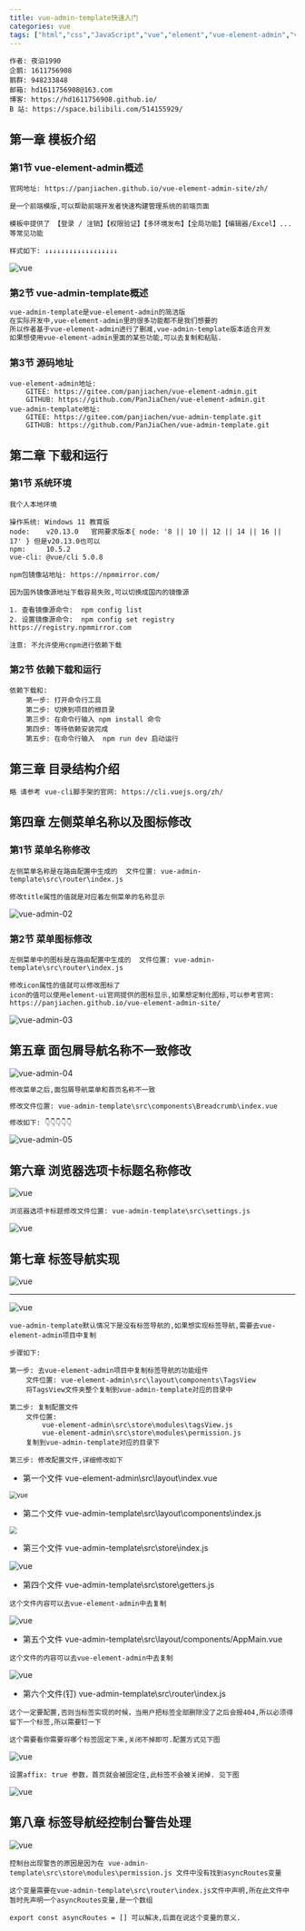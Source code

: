 ```yaml
---
title: vue-admin-template快速入门
categories: vue
tags: ["html","css","JavaScript","vue","element","vue-element-admin","vue-admin-template"]
---
```


```
作者: 夜泊1990
企鹅: 1611756908
鹅群: 948233848
邮箱: hd1611756908@163.com
博客: https://hd1611756908.github.io/
B 站: https://space.bilibili.com/514155929/
```

## 第一章 模板介绍

### 第1节 vue-element-admin概述

```
官网地址: https://panjiachen.github.io/vue-element-admin-site/zh/

是一个前端模版,可以帮助前端开发者快速构建管理系统的前端页面

模板中提供了 【登录 / 注销】【权限验证】【多环境发布】【全局功能】【编辑器/Excel】... 等常见功能

样式如下: ↓↓↓↓↓↓↓↓↓↓↓↓↓↓↓↓↓↓
```



<!-- more -->



![vue](https://note.youdao.com/yws/api/personal/file/WEBd40f111969498907c275bd47dee662ec?method=download&shareKey=7d61f238d36c3e69aeb03a58cb0b48ae)

### 第2节 vue-admin-template概述

```xml
vue-admin-template是vue-element-admin的简洁版
在实际开发中,vue-element-admin里的很多功能都不是我们想要的
所以作者基于vue-element-admin进行了删减,vue-admin-template版本适合开发
如果想使用vue-element-admin里面的某些功能,可以去复制和粘贴.
```

### 第3节 源码地址

```
vue-element-admin地址:
	GITEE: https://gitee.com/panjiachen/vue-element-admin.git
	GITHUB: https://github.com/PanJiaChen/vue-element-admin.git
vue-admin-template地址:
	GITEE: https://gitee.com/panjiachen/vue-admin-template.git
	GITHUB: https://github.com/PanJiaChen/vue-admin-template.git
```

## 第二章 下载和运行

### 第1节 系统环境

```
我个人本地环境

操作系统: Windows 11 教育版
node:    v20.13.0   官网要求版本{ node: '8 || 10 || 12 || 14 || 16 || 17' } 但是v20.13.0也可以
npm:     10.5.2 
vue-cli: @vue/cli 5.0.8

npm包镜像站地址: https://npmmirror.com/

因为国外镜像源地址下载容易失败,可以切换成国内的镜像源

1. 查看镜像源命令:  npm config list
2. 设置镜像源命令:  npm config set registry https://registry.npmmirror.com

注意: 不允许使用cnpm进行依赖下载
```

### 第2节 依赖下载和运行

```
依赖下载和:
	第一步: 打开命令行工具
	第二步: 切换到项目的根目录
	第三步: 在命令行输入 npm install 命令
	第四步: 等待依赖安装完成
	第五步: 在命令行输入  npm run dev 启动运行
```

## 第三章 目录结构介绍

```
略 请参考 vue-cli脚手架的官网: https://cli.vuejs.org/zh/
```

## 第四章 左侧菜单名称以及图标修改

### 第1节 菜单名称修改

```
左侧菜单名称是在路由配置中生成的  文件位置: vue-admin-template\src\router\index.js

修改title属性的值就是对应着左侧菜单的名称显示
```

<img src="https://note.youdao.com/yws/api/personal/file/WEB962f59d88c36b6cb76394b70545dca67?method=download&shareKey=604d1722e6f45626d4a0c7052960f1d1" alt="vue-admin-02" />

### 第2节 菜单图标修改

```
左侧菜单中的图标是在路由配置中生成的  文件位置: vue-admin-template\src\router\index.js

修改icon属性的值就可以修改图标了
icon的值可以使用element-ui官网提供的图标显示,如果想定制化图标,可以参考官网: https://panjiachen.github.io/vue-element-admin-site/
```

<img src="https://note.youdao.com/yws/api/personal/file/WEBf8ff376348617ea8581d8eeda0e27a60?method=download&shareKey=9dacfa40d03d5f2a5b7b920ebb449b0f" alt="vue-admin-03" />

## 第五章 面包屑导航名称不一致修改

<img src="https://note.youdao.com/yws/api/personal/file/WEBe98538afb8c80609b3d5cfd32acafa18?method=download&shareKey=94619cd32d4775d24fb75811d88568cc" alt="vue-admin-04" />



```xml
修改菜单之后,面包屑导航菜单和首页名称不一致

修改文件位置: vue-admin-template\src\components\Breadcrumb\index.vue

修改如下: 👇👇👇👇👇
```

<img src="https://note.youdao.com/yws/api/personal/file/WEB74e3dddff3dec344e5e739cf566c10cf?method=download&shareKey=1c24776b5f88b62a913e70d492b69a52" alt="vue-admin-05" style="zoom:100%;" />

## 第六章 浏览器选项卡标题名称修改

![vue](https://note.youdao.com/yws/api/personal/file/WEBe986b0f5befbb3a2ae4802db83964e9e?method=download&shareKey=965e0019a774451ec1cb8c3d032960d0)

```
浏览器选项卡标题修改文件位置: vue-admin-template\src\settings.js
```

![vue](https://note.youdao.com/yws/api/personal/file/WEB5ee0c76c04b0c7e42559d025472e4985?method=download&shareKey=4bbd2df365848712edfdda7c43be0381)

## 第七章 标签导航实现

![vue](https://note.youdao.com/yws/api/personal/file/WEBb3db6adcab7bace31e1c1d4288943e71?method=download&shareKey=a85d41db232ccbab97511ccdf4f645d5)

---

![vue](https://note.youdao.com/yws/api/personal/file/WEB2ad5f7e8df21d9de6b0c0e00b9bf8b61?method=download&shareKey=5560c0ef3544410569a34c1e33966720)

```
vue-admin-template默认情况下是没有标签导航的,如果想实现标签导航,需要去vue-element-admin项目中复制

步骤如下:

第一步: 去vue-element-admin项目中复制标签导航的功能组件
	文件位置: vue-element-admin\src\layout\components\TagsView 
	将TagsView文件夹整个复制到vue-admin-template对应的目录中

第二步: 复制配置文件
	文件位置:
		vue-element-admin\src\store\modules\tagsView.js
		vue-element-admin\src\store\modules\permission.js
	复制到vue-admin-template对应的目录下

第三步: 修改配置文件,详细修改如下
```

* 第一个文件 vue-element-admin\src\layout\index.vue

<img src="https://note.youdao.com/yws/api/personal/file/WEB2bcbcb16ad68501a928cf847152d8288?method=download&shareKey=d35ab066bdf54f4d99d5c6918e91a30b" alt="vue" style="zoom:80%;" />

* 第二个文件 vue-admin-template\src\layout\components\index.js

<img src="https://note.youdao.com/yws/api/personal/file/WEBf0c4d438dedb62e0faaf472f3d66fc8c?method=download&shareKey=68ee161ce86652471902dc95533bd546" style="zoom:80%;" />

* 第三个文件 vue-admin-template\src\store\index.js

<img src="https://note.youdao.com/yws/api/personal/file/WEBc656dfc0b1bc9e77a5e43e8354857c34?method=download&shareKey=033f68d21834c7becdb6d077e9e536ec" alt="vue" style="zoom:100%;" />

* 第四个文件 vue-admin-template\src\store\getters.js

```
这个文件内容可以去vue-element-admin中去复制
```

![vue](https://note.youdao.com/yws/api/personal/file/WEB29d834311db51cea37fff3245da1b57b?method=download&shareKey=25ccc629ad1673ebad5f76982552445f)

* 第五个文件  vue-admin-template\src\layout/components/AppMain.vue

```
这个文件的内容可以去vue-element-admin中去复制
```

![vue](https://note.youdao.com/yws/api/personal/file/WEBb3e5a2b8f017222d155f1f0b3dcf1735?method=download&shareKey=2bf7c6b5cdbeec73d4af361425ac6dec)

* 第六个文件(钉) vue-admin-template\src\router\index.js

```
这个一定要配置,否则当标签实现的时候，当用户把标签全部删除没了之后会报404,所以必须得留下一个标签,所以需要钉一下

这个需要看你需要将哪个标签固定下来,关闭不掉即可.配置方式见下图
```

![vue](https://note.youdao.com/yws/api/personal/file/WEBa7ca763e0c87ebbba76a39f2cc2fc1d3?method=download&shareKey=3dd1741793fcbe71a6fff00d42e0102f)

```
设置affix: true 参数，首页就会被固定住,此标签不会被关闭掉. 见下图
```

![vue](https://note.youdao.com/yws/api/personal/file/WEBe5e415d4c88cbbba965c27d05d4b7f13?method=download&shareKey=7494b431a3f7ab7b333fb875f624d9a6)

## 第八章 标签导航经控制台警告处理

![vue](https://note.youdao.com/yws/api/personal/file/WEB1635e599ef6ddd68908e142497698219?method=download&shareKey=a0fb210714bd1b34cc2808f511791d6f)

```
控制台出现警告的原因是因为在 vue-admin-template\src\store\modules\permission.js 文件中没有找到asyncRoutes变量

这个变量需要在vue-admin-template\src\router\index.js文件中声明,所在此文件中暂时先声明一个asyncRoutes变量,是一个数组

export const asyncRoutes = [] 可以解决,后面在说这个变量的意义.
```
